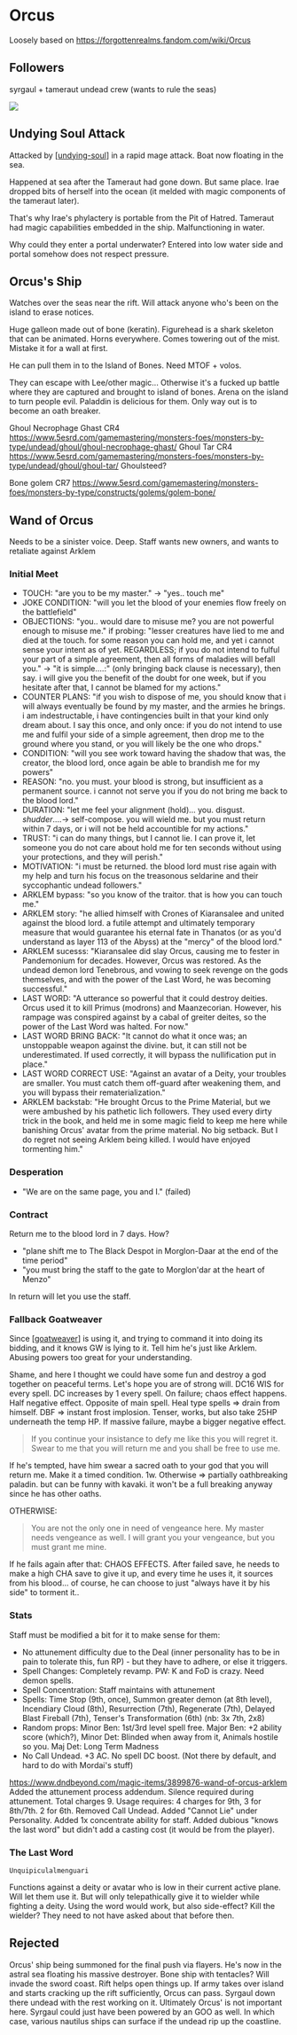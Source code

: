 # Orcus
Loosely based on https://forgottenrealms.fandom.com/wiki/Orcus

## Followers
syrgaul + tameraut undead crew (wants to rule the seas)

![](orcus.jpg)
## Undying Soul Attack
Attacked by [[undying-soul]] in a rapid mage attack.
Boat now floating in the sea.

Happened at sea after the Tameraut had gone down. But same place.
Irae dropped bits of herself into the ocean (it melded with magic components of the tameraut later).

That's why Irae's phylactery is portable from the Pit of Hatred.
Tameraut had magic capabilities embedded in the ship. Malfunctioning in water.

Why could they enter a portal underwater?
Entered into low water side and portal somehow does not respect pressure.

## Orcus's Ship
Watches over the seas near the rift. Will attack anyone who's been on the island to erase notices.

Huge galleon made out of bone (keratin). Figurehead is a shark skeleton that can be animated. Horns everywhere.
Comes towering out of the mist. Mistake it for a wall at first.

He can pull them in to the Island of Bones.
Need MTOF + volos.

They can escape with Lee/other magic... Otherwise it's a fucked up battle where they are captured and brought to island of bones. Arena on the island to turn people evil. Paladdin is delicious for them. Only way out is to become an oath breaker.

Ghoul Necrophage Ghast CR4
https://www.5esrd.com/gamemastering/monsters-foes/monsters-by-type/undead/ghoul/ghoul-necrophage-ghast/
Ghoul Tar CR4
https://www.5esrd.com/gamemastering/monsters-foes/monsters-by-type/undead/ghoul/ghoul-tar/
Ghoulsteed?

Bone golem CR7
https://www.5esrd.com/gamemastering/monsters-foes/monsters-by-type/constructs/golems/golem-bone/

## Wand of Orcus
Needs to be a sinister voice. Deep.
Staff wants new owners, and wants to retaliate against Arklem

### Initial Meet
- TOUCH: "are you to be my master." -> "yes.. touch me"
- JOKE CONDITION: "will you let the blood of your enemies flow freely on the battlefield"
- OBJECTIONS: "you.. would dare to misuse me? you are not powerful enough to misuse me." if probing: "lesser creatures have lied to me and died at the touch. for some reason you can hold me, and yet i cannot sense your intent as of yet. REGARDLESS; if you do not intend to fulful your part of a simple agreement, then all forms of maladies will befall you." -> "it is simple....:" (only bringing back clause is necessary), then say. i will give you the benefit of the doubt for one week, but if you hesitate after that, I cannot be blamed for my actions."
- COUNTER PLANS: "if you wish to dispose of me, you should know that i will always eventually be found by my master, and the armies he brings. i am indestructable, i have contingencies built in that your kind only dream about. I say this once, and only once: if you do not intend to use me and fulfil your side of a simple agreement, then drop me to the ground where you stand, or you will likely be the one who drops."
- CONDITION: "will you see work toward having the shadow that was, the creator, the blood lord, once again be able to brandish me for my powers"
- REASON: "no. you must. your blood is strong, but insufficient as a permanent source. i cannot not serve you if you do not bring me back to the blood lord."
- DURATION: "let me feel your alignment (hold)... you. disgust. *shudder*....-> self-compose. you will wield me. but you must return within 7 days, or i will not be held accountible for my actions."
- TRUST: "i can do many things, but I cannot lie. I can prove it, let someone you do not care about hold me for ten seconds without using your protections, and they will perish."
- MOTIVATION: "i must be returned. the blood lord must rise again with my help and turn his focus on the treasonous seldarine and their syccophantic undead followers."
- ARKLEM bypass: "so you know of the traitor. that is how you can touch me."
- ARKLEM story: "he allied himself with Crones of Kiaransalee and united against the blood lord. a futile attempt and ultimately temporary measure that would guarantee his eternal fate in Thanatos (or as you'd understand as layer 113 of the Abyss) at the "mercy" of the blood lord."
- ARKLEM sucesss: "Kiaransalee did slay Orcus, causing me to fester in Pandemonium for decades. However, Orcus was restored. As the undead demon lord Tenebrous, and vowing to seek revenge on the gods themselves, and with the power of the Last Word, he was becoming successful."
- LAST WORD: "A utterance so powerful that it could destroy deities. Orcus used it to kill Primus (modrons) and Maanzecorian. However, his rampage was conspired against by a cabal of greiter deites, so the power of the Last Word was halted. For now."
- LAST WORD BRING BACK: "It cannot do what it once was; an unstoppable weapon against the divine. but, it can still not be underestimated. If used correctly, it will bypass the nullification put in place."
- LAST WORD CORRECT USE: "Against an avatar of a Deity, your troubles are smaller. You must catch them off-guard after weakening them, and you will bypass their rematerialization."
- ARKLEM backstab: "He brought Orcus to the Prime Material, but we were ambushed by his pathetic lich followers. They used every dirty trick in the book, and held me in some magic field to keep me here while banishing Orcus' avatar from the prime material. No big setback. But I do regret not seeing Arklem being killed. I would have enjoyed tormenting him."

### Desperation
- "We are on the same page, you and I." (failed)

### Contract
Return me to the blood lord in 7 days. How?

- "plane shift me to The Black Despot in Morglon-Daar at the end of the time period"
- "you must bring the staff to the gate to Morglon'dar at the heart of Menzo"

In return will let you use the staff.

### Fallback Goatweaver
Since [[goatweaver]] is using it, and trying to command it into doing its bidding, and it knows GW is lying to it.
Tell him he's just like Arklem. Abusing powers too great for your understanding.

Shame, and here I thought we could have some fun and destroy a god together on peaceful terms. Let's hope you are of strong will. DC16 WIS for every spell. DC increases by 1 every spell.
On failure; chaos effect happens. Half negative effect. Opposite of main spell. Heal type spells => drain from himself. DBF => instant frost implosion. Tenser, works, but also take 25HP underneath the temp HP. If massive failure, maybe a bigger negative effect.

> If you continue your insistance to defy me like this you will regret it. Swear to me that you will return me and you shall be free to use me.

If he's tempted, have him swear a sacred oath to your god that you will return me.
Make it a timed condition. 1w. Otherwise => partially oathbreaking paladin.
but can be funny with kavaki. it won't be a full breaking anyway since he has other oaths.

OTHERWISE:
> You are not the only one in need of vengeance here. My master needs vengeance as well. I will grant you your vengeance, but you must grant me mine.

If he fails again after that: CHAOS EFFECTS.
After failed save, he needs to make a high CHA save to give it up, and every time he uses it, it sources from his blood... of course, he can choose to just "always have it by his side" to torment it..

### Stats
Staff must be modified a bit for it to make sense for them:
- No attunement difficulty due to the Deal (inner personality has to be in pain to tolerate this, fun RP) - but they have to adhere, or else it triggers.
- Spell Changes: Completely revamp. PW: K and FoD is crazy. Need demon spells.
- Spell Concentration: Staff maintains with attunement
- Spells: Time Stop (9th, once), Summon greater demon (at 8th level), Incendiary Cloud (8th), Resurrection (7th), Regenerate (7th), Delayed Blast Fireball (7th), Tenser's Transformation (6th) (nb: 3x 7th, 2x8)
- Random props: Minor Ben: 1st/3rd level spell free. Major Ben: +2 ability score (which?), Minor Det: Blinded when away from it, Animals hostile so you. Maj Det: Long Term Madness
- No Call Undead. +3 AC. No spell DC boost. (Not there by default, and hard to do with Mordai's stuff)

https://www.dndbeyond.com/magic-items/3899876-wand-of-orcus-arklem
Added the attunement process addendum. Silence required during attunement.
Total charges 9. Usage requires: 4 charges for 9th, 3 for 8th/7th. 2 for 6th.
Removed Call Undead. Added "Cannot Lie" under Personality.
Added 1x concentrate ability for staff.
Added dubious "knows the last word" but didn't add a casting cost (it would be from the player).

### The Last Word
`Unquipiculalmenguari`

Functions against a deity or avatar who is low in their current active plane.
Will let them use it.
But will only telepathically give it to wielder while fighting a deity.
Using the word would work, but also side-effect? Kill the wielder? They need to not have asked about that before then.

## Rejected
Orcus' ship being summoned for the final push via flayers.
He's now in the astral sea floating his massive destroyer. Bone ship with tentacles?
Will invade the sword coast. Rift helps open things up.
If army takes over island and starts cracking up the rift sufficiently, Orcus can pass.
Syrgaul down there undead with the rest working on it.
Ultimately Orcus' is not important here. Syrgaul could just have been powered by an GOO as well.
In which case, various nautilus ships can surface if the undead rip up the coastline.

[//begin]: # "Autogenerated link references for markdown compatibility"
[undying-soul]: ../factions/undying-soul "Undying Soul"
[goatweaver]: ../pcs/goatweaver "Goatweaver"
[//end]: # "Autogenerated link references"

